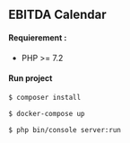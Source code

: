 ## EBITDA Calendar

#### Requierement : 

- PHP >= 7.2

#### Run project

```bash
$ composer install
```

```bash
$ docker-compose up
```

```bash
$ php bin/console server:run
```
